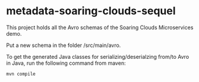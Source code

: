 # metadata-soaring-clouds-sequel
This project holds all the Avro schemas of the Soaring Clouds Microservices demo. 

Put a new schema in the folder /src/main/avro. 

To get the generated Java classes for serializing/deserialzing from/to Avro in Java, run the following command from maven:
```bash
mvn compile
```
